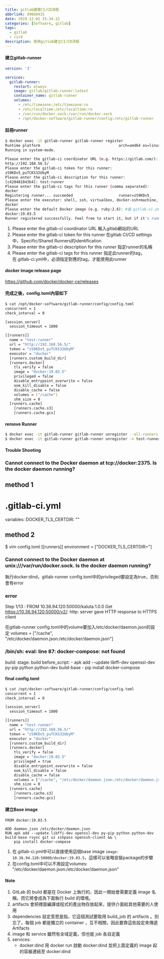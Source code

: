 ```yaml
---
title: gitlab建置CI/CD流程
abbrlink: d96b0415
date: 2019-12-02 15:34:12
categories: [Software, gitlab]
tags:
  - gitlab
  - cicd
description: 使用gitlab建立CI/CD流程
---
```


#### 建立gitlab-runner
```yml
version: '3'

services:
  gitlab-runner:
    restart: always
    image: gitlab/gitlab-runner:latest
    container_name: gitlab-runner
    volumes:
      - /etc/timezone:/etc/timezone:ro
      - /etc/localtime:/etc/localtime:ro
      - /var/run/docker.sock:/var/run/docker.sock
      - /opt/docker-software/gitlab-runner/config:/etc/gitlab-runner
```

#### 註冊runner
```sh
$ docker exec -it gitlab-runner gitlab-runner register
Runtime platform                                    arch=amd64 os=linux pid=165 revision=577f813d version=12.5.0
Running in system-mode.                            
                                                   
Please enter the gitlab-ci coordinator URL (e.g. https://gitlab.com/):
http://192.168.56.5/
Please enter the gitlab-ci token for this runner:
zS9KDv5_puTCKS32UbyM
Please enter the gitlab-ci description for this runner:
[c420481843b4]: test-runner
Please enter the gitlab-ci tags for this runner (comma separated):
docker
Registering runner... succeeded                     runner=zS9KDv5_
Please enter the executor: shell, ssh, virtualbox, docker-ssh+machine, kubernetes, custom, docker-ssh, parallels, docker, docker+machine:
docker
Please enter the default Docker image (e.g. ruby:2.6): #當.gitlab-ci.yml沒有指定image時，預設要用哪個docker image
docker:19.03.5
Runner registered successfully. Feel free to start it, but if it's running already the config should be automatically reloaded!
```
1. Please enter the gitlab-ci coordinator URL
輸入gitlab網站的URL
2. Please enter the gitlab-ci token for this runner
在gitlab CI/CD settings中，Specific/Shared Runners的identification
3. Please enter the gitlab-ci description for this runner
指定runner的名稱
4. Please enter the gitlab-ci tags for this runner
指定此runner的tag，在.gitlab-ci.yml中，必須指定對應的tag，才能使用此runner

#### docker image release page
https://github.com/docker/docker-ce/releases

#### 完成之後，config.toml內容如下
```sh
$ cat /opt/docker-software/gitlab-runner/config/config.toml
concurrent = 1
check_interval = 0

[session_server]
  session_timeout = 1800

[[runners]]
  name = "test-runner"
  url = "http://192.168.56.5/"
  token = "zS9KDv5_puTCKS32UbyM"
  executor = "docker"
  [runners.custom_build_dir]
  [runners.docker]
    tls_verify = false
    image = "docker:19.03.5"
    privileged = false
    disable_entrypoint_overwrite = false
    oom_kill_disable = false
    disable_cache = false
    volumes = ["/cache"]
    shm_size = 0
  [runners.cache]
    [runners.cache.s3]
    [runners.cache.gcs]
```

#### remove Runner
```sh
$ docker exec -it gitlab-runner gitlab-runner unregister --all-runners
$ docker exec -it gitlab-runner gitlab-runner unregister -n test-runner
```

#### Trouble Shooting
### Cannot connect to the Docker daemon at tcp://docker:2375. Is the docker daemon running?

## method 1

# .gitlab-ci.yml
variables:
  DOCKER_TLS_CERTDIR: ""

## method 2

$ vim config.toml
[[runners]]
  environment = ["DOCKER_TLS_CERTDIR="]

### Cannot connect to the Docker daemon at unix:///var/run/docker.sock. Is the docker daemon running?
執行docker:dind，gitlab-runner config.toml中的privileged要設定為true，否則會有error

### error
Step 1/13 : FROM 10.36.94.120:50000/kaluta:1.0.0
Get https://10.36.94.120:50000/v2/: http: server gave HTTP response to HTTPS client

在gitlab-runner config.toml中的volume要加入/etc/docker/daemon.json的設定
volumes = ["/cache", "/etc/docker/daemon.json:/etc/docker/daemon.json"]

### /bin/sh: eval: line 87: docker-compose: not found
build:
  stage: build
  before_script:
    - apk add --update libffi-dev openssl-dev py-pip python python-dev build-base
    - pip install docker-compose

#### final config.toml
```sh
$ cat /opt/docker-software/gitlab-runner/config/config.toml
concurrent = 1
check_interval = 0

[session_server]
  session_timeout = 1800

[[runners]]
  name = "test-runner"
  url = "http://192.168.56.5/"
  token = "zS9KDv5_puTCKS32UbyM"
  executor = "docker"
  [runners.custom_build_dir]
  [runners.docker]
    tls_verify = false
    image = "docker:19.03.5"
    privileged = true
    disable_entrypoint_overwrite = false
    oom_kill_disable = false
    disable_cache = false
    volumes = ["/cache", "/etc/docker/daemon.json:/etc/docker/daemon.json"]
    shm_size = 0
  [runners.cache]
    [runners.cache.s3]
    [runners.cache.gcs]
```

#### 建立Base image
```
FROM docker:19.03.5

ADD daemon.json /etc/docker/daemon.json
RUN apk add --update libffi-dev openssl-dev py-pip python python-dev build-base rsync git xz sshpass openssh-client && \
    pip install docker-compose
```

1. 在.gitlab-ci.yml中可以直接使用這個base image `image: 10.36.94.120:50000/docker:19.03.5`，這樣可以省略安裝package的步驟
2. 在config.toml中可以不用設定volumes: "/etc/docker/daemon.json:/etc/docker/daemon.json"


#### Note
1. GitLab 的 build 都是在 Docker 上執行的，因此一開始會需要定義 image 名稱，而它將會成為下面執行 build 的環境。
2. artifacts 會把裡面編譯或程式的產出物存放起來，提供介面給其他需要的人使用
3. dependencies 設定意思是指，它這個測試要取用 build_job 的 artifacts 。別忘了，每個 job 都是獨立的 container ，互不相關，因此要靠這些設定來傳遞 Artifacts
4. image 和 service 雖然有全域定義，但也能 job 各自定義
5. services:
   - docker:dind
   用 docker run 啟動 docker:dind 並把上面定義的 image 起的容器連結至 docker:dind